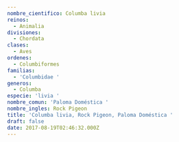 ```yaml
---
nombre_cientifico: Columba livia
reinos:
  - Animalia
divisiones:
  - Chordata
clases:
  - Aves
ordenes:
  - Columbiformes
familias:
  - 'Columbidae '
generos:
  - Columba
especie: 'livia '
nombre_comun: 'Paloma Doméstica '
nombre_ingles: Rock Pigeon
title: 'Columba livia, Rock Pigeon, Paloma Doméstica '
draft: false
date: 2017-08-19T02:46:32.000Z
---
```


